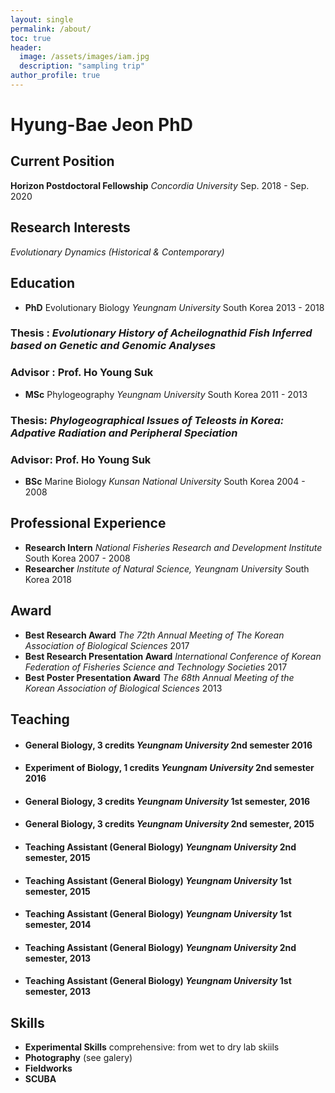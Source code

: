 ```yaml
---
layout: single
permalink: /about/
toc: true
header:
  image: /assets/images/iam.jpg
  description: "sampling trip"
author_profile: true
---
```


# Hyung-Bae Jeon PhD
## Current Position
**Horizon Postdoctoral Fellowship** *Concordia University* Sep. 2018 - Sep. 2020

## Research Interests
*Evolutionary Dynamics (Historical & Contemporary)*

## Education
* **PhD** Evolutionary Biology *Yeungnam University* South Korea 2013 - 2018  
### Thesis : *Evolutionary History of Acheilognathid Fish Inferred based on Genetic and Genomic Analyses*  
### Advisor : Prof. Ho Young Suk
* **MSc** Phylogeography *Yeungnam University* South Korea 2011 - 2013  
### Thesis: *Phylogeographical Issues of Teleosts in Korea: Adpative Radiation and Peripheral Speciation*  
### Advisor: Prof. Ho Young Suk
* **BSc** Marine Biology *Kunsan National University* South Korea 2004 - 2008

## Professional Experience
* **Research Intern** *National Fisheries Research and Development Institute* South Korea 2007 - 2008
* **Researcher** *Institute of Natural Science, Yeungnam University* South Korea 2018

## Award
* **Best Research Award** *The 72th Annual Meeting of The Korean Association of Biological Sciences* 2017
* **Best Research Presentation Award** *International Conference of Korean Federation of Fisheries Science and Technology Societies* 2017
* **Best Poster Presentation Award** *The 68th Annual Meeting of the Korean Association of Biological Sciences* 2013

## Teaching
* #### **General Biology**, 3 credits *Yeungnam University* 2nd semester 2016
* #### **Experiment of Biology**, 1 credits *Yeungnam University* 2nd semester 2016
* #### **General Biology**, 3 credits *Yeungnam University* 1st semester, 2016
* #### **General Biology**, 3 credits *Yeungnam University* 2nd semester, 2015
* #### **Teaching Assistant (General Biology)** *Yeungnam University* 2nd semester, 2015
* #### **Teaching Assistant (General Biology)** *Yeungnam University* 1st semester, 2015
* #### **Teaching Assistant (General Biology)** *Yeungnam University* 1st semester, 2014
* #### **Teaching Assistant (General Biology)** *Yeungnam University* 2nd semester, 2013
* #### **Teaching Assistant (General Biology)** *Yeungnam University* 1st semester, 2013

## Skills
* **Experimental Skills**
comprehensive: from wet to dry lab skiils
* **Photography** (see galery)
* **Fieldworks**
* **SCUBA**